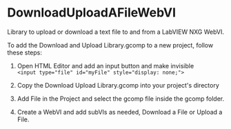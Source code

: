 # DownloadUploadAFileWebVI
Library to upload or download a text file to and from a LabVIEW NXG WebVI. 

To add the Download and Upload Library.gcomp to a new project, follow these steps:
1. Open HTML Editor and add an input button and make invisible <br>
 `<input type="file" id="myFile" style="display: none;">`
 
2. Copy the Download Upload Library.gcomp into your project's directory

3. Add File in the Project and select the gcomp file inside the gcomp folder.

4. Create a WebVI and add subVIs as needed, Download a File or Upload a File. 
